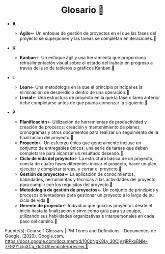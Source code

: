 <h1 align='center'>Glosario 🗿</h1>

- **A**
  - **Agile**← Un enfoque de gestión de proyectos en el que las fases del proyecto se superponen y las tareas se completan en iteraciones.🗿
- **K**

  - **Kanban**← Un enfoque ágil y una herramienta que proporciona retroalimentación visual sobre el estado del trabajo en progreso a través del uso de tableros o gráficos Kanban.🗿

- **L**

  - **Lean**← Una metodología en la que el principio principal es la eliminación de desperdicio dentro de una operación.🗿
  - **Lineal**← Una estructura de proyecto en la que la fase o tarea anterior debe completarse antes de que pueda comenzar la siguiente.🗿

- **P**
  - **Planificación**← Utilización de herramientas de productividad y creación de procesos; creación y mantenimiento de planes, cronogramas y otros documentos para realizar un seguimiento de la finalización del proyecto.🗿
  - **Proyecto**← Un esfuerzo único que generalmente incluye un conjunto de entregables únicos; una serie de tareas que deben completarse para alcanzar un resultado deseado.🗿
  - **Ciclo de vida del proyecto**← La estructura básica de un proyecto; consta de cuatro fases diferentes: iniciar el proyecto, hacer un plan, ejecutar y completar tareas, y cerrar el proyecto.🗿
  - **Gestión de proyectos**← La aplicación de conocimientos, habilidades, herramientas y técnicas a las actividades del proyecto para cumplir con los requisitos del proyecto.🗿
  - **Metodología de gestión de proyectos**← Un conjunto de principios y procesos orientadores para gestionar un proyecto a lo largo de su ciclo de vida.🗿
  - **Gerente de proyecto**← Individuo que guía los proyectos desde el inicio hasta la finalización y sirve como guía para su equipo, utilizando sus habilidades organizativas e interpersonales en cada paso del camino.🗿

Fuente(s):
Course 1 Glossary | PM Terms and Definitions - Documentos de Google. (2020). Google.com. https://docs.google.com/document/d/100bNgK8Ly_30OjVzjRPkxBNle-zF92YtclgXCg_doGU/template/preview.🗿
